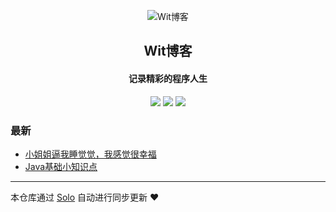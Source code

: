 <p align="center"><img alt="Wit博客" src="https://static.b3log.org/images/brand/solo-32.png"></p><h2 align="center">
Wit博客
</h2>

<h4 align="center">记录精彩的程序人生</h4>
<p align="center"><a title="Wit博客" target="_blank" href="https://github.com/Wit13/solo-blog"><img src="https://img.shields.io/github/last-commit/Wit13/solo-blog.svg?style=flat-square"></a>
<a title="GitHub repo size in bytes" target="_blank" href="https://github/Wit13/solo-blog"><img src="https://img.shields.io/github/repo-size/Wit13/solo-blog.svg?style=flat-square"></a>
<a title="Solo Version" target="_blank" href="https://github.com/b3log/solo/releases"><img src="https://img.shields.io/badge/solo-3.5.0-f1e05a.svg?style=flat-square"></a>
</p>

### 最新

* [小姐姐逼我睡觉觉，我感觉很幸福](http://witbolg.com/solo/xiamu)
* [Java基础小知识点](http://witbolg.com/solo/java)



---

本仓库通过 [Solo](https://github.com/b3log/solo) 自动进行同步更新 ❤️ 